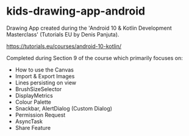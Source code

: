 # kids-drawing-app-android
Drawing App created during the 'Android 10 &amp; Kotlin Development Masterclass' (Tutorials EU by Denis Panjuta).

https://tutorials.eu/courses/android-10-kotlin/

Completed during Section 9 of the course which primarily focuses on:
  
  - How to use the Canvas
  - Import & Export Images
  - Lines persisting on view
  - BrushSizeSelector
  - DisplayMetrics
  - Colour Palette
  - Snackbar, AlertDialog (Custom Dialog)
  - Permission Request
  - AsyncTask
  - Share Feature
